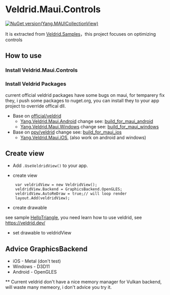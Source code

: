 # Veldrid.Maui.Controls
[![NuGet version(Yang.MAUICollectionView)](https://img.shields.io/nuget/v/Veldrid.Maui.Controls?label=Veldrid.Maui.Controls)](https://www.nuget.org/packages/Veldrid.Maui.Controls)

It is extracted from [Veldrid.Samples](https://github.com/xtuzy/Veldrid.Samples)，this project focuses on optimizing controls
## How to use
### Install Veldrid.Maui.Controls
### Install Veldrid Packages
current official veldrid packages have some bugs on maui, for temparery fix they, i push some packages to nuget.org, you can install they to your app project to override offical dll.
- Base on [official/veldrid](https://github.com/veldrid/veldrid)
    - [Yang.Veldrid.Maui.Android](https://www.nuget.org/packages/Yang.Veldrid.Maui.Android/) change see: [build_for_maui_android](https://github.com/xtuzy/veldrid.maui/tree/build_for_maui_android)
    - [Yang.Veldrid.Maui.Windows](https://www.nuget.org/packages/Yang.Veldrid.Maui.Windows/) change see: [build_for_maui_windows](https://github.com/xtuzy/veldrid.maui/tree/build_for_maui_windows)
- Base on [ppy/veldrid](https://github.com/ppy/veldrid) change see: [build_for_maui_ios](https://github.com/xtuzy/veldrid.maui/tree/build_for_maui_ios)
    - [Yang.Veldrid.Maui.iOS](https://www.nuget.org/packages/Yang.Veldrid.Maui.iOS/), (also work on android and windows)
  
## Create view
- Add `.UseVeldridView()` to your app.
- create view

  ```
   var veldridView = new VeldridView();
   veldridView.Backend = GraphicsBackend.OpenGLES;
   veldridView.AutoReDraw = true;// will loop render
   layout.Add(veldridView);
  ```
- create drawable

 see sample [HelloTriangle](https://github.com/xtuzy/Veldrid.Maui.Controls/blob/main/Veldrid.Maui.Controls.Samples.Core/LearnOpenGL/HelloTriangle.cs), you need learn how to use veldrid, see https://veldrid.dev/
 - set drawable to veldridView

## Advice GraphicsBackend
- iOS - Metal (don't test)
- Windows - D3D11
- Android - OpenGLES

** Current veldrid don't have a nice memory manager for Vulkan backend, will waste many memeory, i don't advice you try it.
